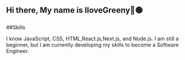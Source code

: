 ## Hi there, My name is IloveGreeny🧶🟢

##Skills


I know JavaScript, CSS, HTML,React.js,Next.js, and Node.js. I am still a beginner, but I am currently developing my skills to become a Software Engineer.
